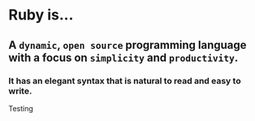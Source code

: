 # Ruby is... 
## A `dynamic`, `open source` programming language with a focus on `simplicity` and `productivity`. 
### It has an elegant syntax that is natural to read and easy to write. 
Testing
  
  
  
  
  
